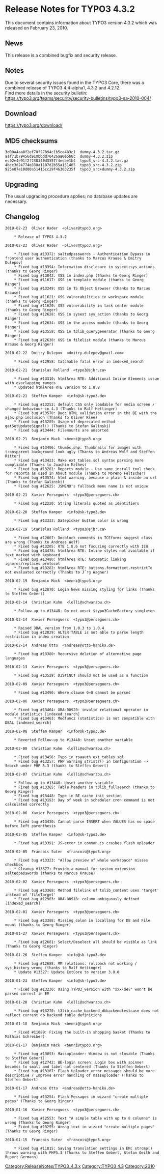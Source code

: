 Release Notes for TYPO3 4.3.2
=============================

This document contains information about TYPO3 version 4.3.2 which was
released on February 23, 2010.

News
----

This release is a combined bugfix and security release.

Notes
-----

Due to several security issues found in the TYPO3 Core, there was a
combined release of TYPO3 4.4-alpha1, 4.3.2 and 4.2.12.\
Find more details in the security bulletin:
<https://typo3.org/teams/security/security-bulletins/typo3-sa-2010-004/>

Download
--------

<https://typo3.org/download/>

MD5 checksums
-------------

    3d00a4aa8f2ef70f27894c1b5ce483c1  dummy-4.3.2.tar.gz
    aaf71b79456d910bbdd70426aa0e5b0c  dummy-4.3.2.zip
    ec02e4e91f2f280340d3557f4ecbe1b4  typo3_src-4.3.2.tar.gz
    4bcc3d24774e880a1187d2b55a151485  typo3_src-4.3.2.zip
    925e07e10d00a51415cc29f46303235f  typo3_src+dummy-4.3.2.zip

Upgrading
---------

The usual upgrading procedure applies; no database updates are
necessary.

Changelog
---------

    2010-02-23  Oliver Hader  <oliver@typo3.org>

        * Release of TYPO3 4.3.2

    2010-02-23  Oliver Hader  <oliver@typo3.org>

        * Fixed bug #13372: saltedpasswords - Authentication Bypass in frontend user authentication (thanks to Marcus Krause & Dmitry Dulepov)
        * Fixed bug #13394: Information disclosure in sysext:sys_actions (thanks to Georg Ringer)
        * Fixed bug #13042: XSS in index.php (thanks to Georg Ringer)
        * Fixed bug #11617: XSS in template module (thanks to Georg Ringer)
        * Fixed bug #13249: XSS in TS Object Browser (thanks to Marcus Krause)
        * Fixed bug #11621: XSS vulnerabilities in workspace module (thanks to Georg Ringer)
        * Fixed bug #11620: XSS vulnerability in task center module (thanks to Georg Ringer)
        * Fixed bug #12628: XSS in sysext sys_action (thanks to Georg Ringer)
        * Fixed bug #12634: XSS in the access module (thanks to Georg Ringer)
        * Fixed bug #13558: XSS in t3lib_querygenerator (thanks to Georg Ringer)
        * Fixed bug #12630: XSS in filelist module (thanks to Marcus Krause & Georg Ringer)

    2010-02-22  Dmitry Dulepov  <dmitry.dulepov@gmail.com>

        * Fixed bug #12958: Catchable fatal error in indexed_search

    2010-02-21  Stanislas Rolland  <typo3@sjbr.ca>

        * Fixed bug #13310: htmlArea RTE: Additional Inline Elements issue with overlapping ranges
        * Updated htmlArea RTE version to 1.8.8

    2010-02-21  Steffen Kamper  <info@sk-typo3.de>

        * Fixed bug #13252: default CSS only loadable for media screen / changed behaviour in 4.3 (Thanks to Ralf Hettinger)
        * Fixed bug #13570: Bug: HTML validation error in the BE with the ajax.php inclusion (Thanks to Oliver Klee)
        * Fixed bug #13289: Usage of deprecated method - getSetUpdateSignal() (Thanks to Stefan Galinski)
        * Fixed bug #13444: Filemounts are unsorted

    2010-02-21  Benjamin Mack  <benni@typo3.org>

        * Fixed bug #13406: thumbs.php: Thumbnails for images with transparent background look ugly (Thanks to Andreas Wolf and Steffen Ritter)
        * Fixed bug #13423: Make ext_tables.sql syntax parsing more compliable (Thanks to Joachim Mathes)
        * Fixed bug #13201: Reports module - Use same install tool check for reports as used in About module (Thanks to Moreno Feltscher)
        * Fixed bug #13574: html warning, because a plain & inside an url (Thanks to Stefan Galinski)
        * Fixed bug #12625: JSMENU's fallback menu name is not unique

    2010-02-21  Xavier Perseguers  <typo3@perseguers.ch>

        * Fixed bug #12220: String literals quoted as identifiers

    2010-02-20  Steffen Kamper  <info@sk-typo3.de>

        * Fixed bug #13333: Datepicker button color is wrong

    2010-02-19  Stanislas Rolland  <typo3@sjbr.ca>

        * Fixed bug #12007: Docblock comments in TCEforms suggest class are wrong (Thanks to Andreas Wolf)
        * Fixed bug #13205: RTE 1.8.6 not focusing correctly with IE8
        * Fixed bug #13478: htmlArea RTE: Inline styles not available if text marked with keyboard
        * Fixed bug #13480: htmlArea RTE: Automatic linking ignores/replaces protocol
        * Fixed bug #13282: htmlArea RTE: buttons.formattext.restrictTo not evaluated correctly (Thanks to Jˆrg Wagner)

    2010-02-19  Benjamin Mack  <benni@typo3.org>

        * Fixed bug #12870: Login News missing styling for links (Thanks to Steffen Gebert)

    2010-02-14  Christian Kuhn  <lolli@schwarzbu.ch>

        * Follow-up to #13448: Do not unset $typo3CacheFactory singleton

    2010-02-14  Xavier Perseguers  <typo3@perseguers.ch>

        * Raised DBAL version from 1.0.3 to 1.0.4
        * Fixed bug #12829: ALTER TABLE is not able to parse length restriction in index creation

    2010-02-14  Andreas Otto  <andreas@otto-hanika.de>

        * Fixed bug #13380: Recursive deletion of alternative page languages

    2010-02-13  Xavier Perseguers  <typo3@perseguers.ch>

        * Fixed bug #13529: DISTINCT should not be used as a function

    2010-02-09  Xavier Perseguers  <typo3@perseguers.ch>

        * Fixed bug #13490: Where clause 0=0 cannot be parsed

    2010-02-08  Xavier Perseguers  <typo3@perseguers.ch>

        * Fixed bug #13464: ORA-00920: invalid relational operator in module statistics [indexed_search]
        * Fixed bug #13463: Modfunc2 (statistics) is not compatible with DBAL [indexed_search]

    2010-02-08  Steffen Kamper  <info@sk-typo3.de>

        * Reverted Follow-up to #13448: Unset another variable

    2010-02-08  Christian Kuhn  <lolli@schwarzbu.ch>

        * Fixed bug #13456: Typo in rsaauth ext_tables.sql
        * Fixed bug #13257: PHP warning stristr() in Configuration -> Search under PHP 5.3 (thanks to Steffen Gebert)

    2010-02-07  Christian Kuhn  <lolli@schwarzbu.ch>

        * Follow-up to #13448: Unset another variable
        * Fixed bug #13365: Table headers in t3lib_fullsearch (thanks to Georg Ringer)
        * Fixed bug #13448: Typo in BE cache init section
        * Fixed bug #13193: Day of week in scheduler cron command is not calculated correctly

    2010-02-06  Xavier Perseguers  <typo3@perseguers.ch>

        * Fixed bug #13430: Cannot parse INSERT when VALUES has no space before left parenthesis

    2010-02-05  Steffen Kamper  <info@sk-typo3.de>

        * Fixed bug #13391: JS-error in common.js crashes flash uploader

    2010-02-05  Francois Suter  <francois@typo3.org>

        * Fixed bug #13323: "Allow preview of whole workspace" misses checkbox
        * Cleanup #13377: Provide a manual for system extension saltedpasswords (thanks to Marcus Krause)

    2010-02-02  Xavier Perseguers  <typo3@perseguers.ch>

        * Fixed bug #13368: Method filelink of tslib_content uses 'target' instead of 'fileTarget'
        * Fixed bug #12903: ORA-00918: column ambiguously defined [indexed_search]

    2010-02-01  Xavier Perseguers  <typo3@perseguers.ch>

        * Fixed bug #13388: Missing colon in locallang for DB and File mount (thanks to Georg Ringer)

    2010-01-27  Xavier Perseguers  <typo3@perseguers.ch>

        * Fixed bug #12681: Select/Deselect all should be visible as link (Thanks to Georg Ringer)

    2010-01-26  Steffen Kamper  <info@sk-typo3.de>

        * Fixed bug #12688: MM relations: rollback not working / sys_history wrong (thanks to Ralf Hettinger)
        * Update #13327: Update ExtCore to version 3.0.0

    2010-01-23  Steffen Kamper  <info@sk-typo3.de>

        * Fixed bug #13230: Using TYPO3_version with "xxx-dev" won't be parsed correct in EM

    2010-01-20  Christian Kuhn  <lolli@schwarzbu.ch>

        * Fixed bug #13270: t3lib_cache_backend_dbbackendtestcase does not reflect current db backend table definitions

    2010-01-18  Benjamin Mack  <benni@typo3.org>

        * Fixed #11089: Fixing the built-in shopping basket (Thanks to Mathias Schreiber)

    2010-01-17  Benjamin Mack  <benni@typo3.org>

        * Fixed bug #13093: Massuploader: Window is not closable (Thanks to Steffen Gebert)
        * Fixed bug #12742: BE-login screen: Login box with spinner becomes to small and label not centered (Thanks to Steffen Gebert)
        * Fixed bug #13167: Flash Uploader error messages should be more descriptive / Improve error handling of massuploader (Thanks to Steffen Gebert)

    2010-01-17  Andreas Otto  <andreas@otto-hanika.de>

        * Fixed bug #13254: Flash Messages in wizard "create multiple pages" (Thanks to Georg Ringer)

    2010-01-16  Xavier Perseguers  <typo3@perseguers.ch>

        * Fixed bug #12553: Text "A simple table with up to 8 columns" is wrong (Thanks to Georg Ringer)
        * Fixed bug #13255: Wrong text in wizard "create multiple pages" (Thanks to Georg Ringer)

    2010-01-15  Francois Suter  <francois@typo3.org>

        * Fixed bug #11815: Saving translation settings in EM: strcmp() throws warning with PHP5.3 (Thanks to Steffen Gebert, Stefan Geith and Rupert Germann)

<Category:ReleaseNotes/TYPO3_4.3.x> [Category:TYPO3
4.3](Category:TYPO3_4.3 "wikilink") <Category:2010>
